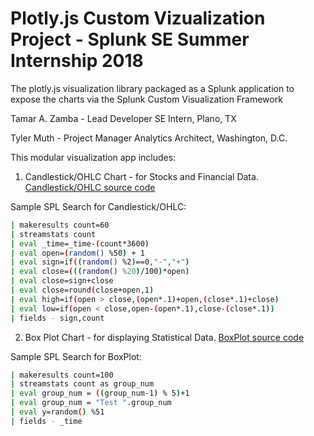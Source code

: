 # Plotly.js Custom Vizualization Project - Splunk SE Summer Internship 2018
The plotly.js visualization library packaged as a Splunk application to expose the charts via the Splunk Custom Visualization Framework


Tamar A. Zamba -  Lead Developer 
SE Intern, Plano, TX

Tyler Muth - Project Manager
Analytics Architect,  Washington, D.C. 

This modular visualization app includes:
1. Candlestick/OHLC Chart -  for Stocks and Financial Data.    [Candlestick/OHLC source code](https://github.com/tmuth/plotly_custom_viz_splunk/blob/master/appserver/static/visualizations/candlestick_chart/src/visualization_source.js)

Sample SPL Search for Candlestick/OHLC:

```sh
| makeresults count=60
| streamstats count
| eval _time=_time-(count*3600)
| eval open=(random() %50) + 1
| eval sign=if((random() %2)==0,"-","+")
| eval close=(((random() %20)/100)*open)
| eval close=sign+close
| eval close=round(close+open,1)
| eval high=if(open > close,(open*.1)+open,(close*.1)+close)
| eval low=if(open < close,open-(open*.1),close-(close*.1))
| fields - sign,count
```

2. Box Plot Chart - for displaying Statistical Data.    [BoxPlot source code](https://github.com/tmuth/plotly_custom_viz_splunk/blob/master/appserver/static/visualizations/boxplot/src/visualization_source.js)

Sample SPL Search for BoxPlot:

```sh
| makeresults count=100
| streamstats count as group_num
| eval group_num = ((group_num-1) % 5)+1
| eval group_num = "Test ".group_num 
| eval y=random() %51
| fields - _time
```


